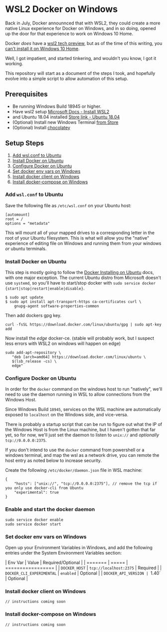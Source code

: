 # WSL2 Docker on Windows

Back in July, Docker announnced that with WSL2, they could create a more native Linux
experience for Docker on Windows, and in so doing, opened up the door for that experience
to work on Windows 10 Home.

Docker _does_ have a [wsl2 tech preview], but as of the time of this writing, you 
[can't install it on Windows 10 Home][issue-4586].

Well, I got impatient, and started tinkering, and wouldn't you know, I got it working.

This repository will start as a document of the steps I took, and hopefully evolve into
a simple script to allow automation of this setup.  

## Prerequisites

- Be running Windows Build 18945 or higher.
- Have wsl2 setup [Microsoft Docs - Install WSL2][install-wsl2]
- and Ubuntu 18.04 installed [Store link - Ubuntu 18.04][ubuntu-store]
- (Optional) Install new Windows Terminal [from Store][windows-terminal-store]
- (Optional) Install [chocolatey][]

## Setup Steps

1. [Add wsl.conf to Ubuntu](#add-wsl-conf-to-ubuntu)
1. [Install Docker on Ubuntu](#install-docker-on-ubuntu)
2. [Configure Docker on Ubuntu](#configure-docker-on-ubuntu)
3. [Set docker env vars on Windows](#set-docker-env-vars-on-windows)
4. [Install docker client on Windows](#install-docker-client-on-windows)
5. [Install docker-compose on Windows](#install-docker-compose-on-windows)

### Add `wsl.conf` to Ubuntu

Save the following file as `/etc/wsl.conf` on your Ubuntu host:

```
[automount]
root = /
options = "metadata"
```
This will mount all of your mapped drives to a corresponding letter
in the root of your Ubuntu filesystem. This is what will allow you
the "native" experience of editing file on Windows and running them
from your windows _or_ ubuntu terminals.

### Install Docker on Ubuntu

This step is mostly going to follow the [Docker Installing on Ubuntu][] docs, with one
major exception. The current Ubuntu distro from Microsoft doesn't use `systemd`, so
you'll have to start/stop docker with `sudo service docker {start|stop|restart|enable|disable}`.


```
$ sudo apt update
$ sudo apt install apt-transport-https ca-certificates curl \
    gnupg-agent software-properties-common
```
Then add dockers gpg key. 

```
curl -fsSL https://download.docker.com/linux/ubuntu/gpg | sudo apt-key add
```

Now install the _edge_ docker-ce. (stable will probably work, but I suspect less errors
with WSL2 on windows will happen on edge)

```
sudo add-apt-repository \
   "deb [arch=amd64] https://download.docker.com/linux/ubuntu \
   $(lsb_release -cs) \
   edge"
```

### Configure Docker on Ubuntu

In order for the `docker` command on the windows host to run
"natively", we'll need to use the daemon running in WSL to allow
connections from the Windows Host.

Since Windows Build `18945`, services on the WSL machine are automatically exposed
to `localhost` on the Windows side, and vice-versa.

There is probably a startup script that can be run to figure out what the IP of the Windows
Host is from the Linux machine, but I haven't gotten that far yet, so for now, we'll
just set the daemon to listen to `unix://` and _optionally_ `tcp://0.0.0.0:2375`.

If you don't intend to use the `docker` command from powershell or a windows terminal,
and map the wsl as a network drive, you can remote the host entry as noted below to
increase security.

Create the following `/etc/docker/daemon.json` file in WSL machine:

```
{
    "hosts": ["unix://", "tcp://0.0.0.0:2375"], // remove the tcp if you only use docker-cli from Ubuntu
    "experimental": true
}
```

### Enable and start the docker daemon

```
sudo service docker enable
sudo service docker start
```

### Set docker env vars on Windows

Open up your Environment Variables in Windows, and add the following
entries under the System Environment Variables section:

| Env Var | Value | Required/Optional |
| ======= | ===== | ================= |
| `DOCKER_HOST` | `tcp://localhost:2375` | Required |
| `DOCKER_CLI_EXPERIMENTAL` | `enabled` | Optional |
| `DOCKER_API_VERSION | `1.40` | Optional |

### Install docker client on Windows

```
// instructions coming soon
```

### Install docker-compose on Windows

```
// instructions coming soon
```


[wsl2 tech preview]: https://docs.docker.com/docker-for-windows/wsl-tech-preview/
[issue-4586]: https://github.com/docker/for-win/issues/4586
[install-wsl2]: https://docs.microsoft.com/en-us/windows/wsl/wsl2-install
[Docker Installing on Ubuntu]: https://docs.docker.com/install/linux/docker-ce/ubuntu/
[ubuntu-store]: https://www.microsoft.com/store/productId/9N9TNGVNDL3Q
[windows-terminal-store]: https://www.microsoft.com/store/productId/9N0DX20HK701
[chocolatey]: https://chocolatey.org/